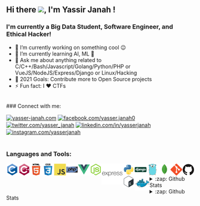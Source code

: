 ## Hi there <img src="https://media.giphy.com/media/hvRJCLFzcasrR4ia7z/giphy.gif" width="25px">, I'm Yassir Janah !

### I'm currently a Big Data Student, Software Engineer, and Ethical Hacker!

- 🔭 I’m currently working on something cool :wink:
- 🌱 I’m currently learning AI, ML 🤣
- 💬 Ask me about anything related to C/C++/Bash/Javascript/Golang/Python/PHP or VueJS/NodeJS/Express/Django or Linux/Hacking
- 🥅 2021 Goals: Contribute more to Open Source projects
- ⚡ Fun fact: I :heart: CTFs
<br/>
### Connect with me:

[<img align="center" alt="yasser-janah.com" width="26px" src="https://i.ibb.co/yN2YTKn/logo.png" />][website]
[<img align="center" alt="facebook.com/yasser.janah0" width="26px" src="https://img.icons8.com/fluent/48/000000/facebook-new.png" />][facebook]
[<img align="center" alt="twitter.com/yasser_janah" width="26px" src="https://img.icons8.com/fluent/50/000000/twitter.png" />][twitter]
[<img align="center" alt="linkedin.com/in/yasserjanah" width="26px" src="https://img.icons8.com/color/48/000000/linkedin.png" />][linkedin]
[<img align="center" alt="instagram.com/yasserjanah" width="26px" src="https://img.icons8.com/fluent/50/000000/instagram-new.png" />][instagram]
<br/>
<br/>

### Languages and Tools:

<img align="left" alt="C Programming" width="32px" src="https://raw.githubusercontent.com/devicons/devicon/master/icons/c/c-original.svg" />
<img align="left" alt="C++" width="32px" src="https://raw.githubusercontent.com/devicons/devicon/master/icons/cplusplus/cplusplus-original.svg" />
<img align="left" alt="HTML5" width="32px" src="https://raw.githubusercontent.com/devicons/devicon/master/icons/html5/html5-original-wordmark.svg" />
<img align="left" alt="CSS3" width="32px" src="https://raw.githubusercontent.com/devicons/devicon/master/icons/css3/css3-original-wordmark.svg" />
<img align="left" alt="JavaScript" width="32px" src="https://raw.githubusercontent.com/devicons/devicon/master/icons/javascript/javascript-original.svg" />
<img align="left" alt="PHP" width="32px" src="https://raw.githubusercontent.com/devicons/devicon/master/icons/php/php-original.svg" />
<img align="left" alt="VueJS" width="32px" src="https://raw.githubusercontent.com/devicons/devicon/master/icons/vuejs/vuejs-original.svg" />
<img align="left" alt="Node.js" width="32px" src="https://raw.githubusercontent.com/devicons/devicon/master/icons/nodejs/nodejs-original.svg" />
<img align="left" alt="Express.js" width="56px" src="https://raw.githubusercontent.com/devicons/devicon/master/icons/express/express-original-wordmark.svg" />
<img align="left" alt="Python" width="32px" src="https://raw.githubusercontent.com/devicons/devicon/master/icons/python/python-original.svg" />
<img align="left" alt="Django" width="32px" src="https://raw.githubusercontent.com/devicons/devicon/master/icons/django/django-original.svg" />
<img align="left" alt="Golang" width="32px" src="https://raw.githubusercontent.com/devicons/devicon/master/icons/go/go-original.svg" />
<img align="left" alt="MongoDB" width="32px" src="https://raw.githubusercontent.com/devicons/devicon/master/icons/mongodb/mongodb-original.svg" />
<img align="left" alt="Git" width="32px" src="https://raw.githubusercontent.com/devicons/devicon/master/icons/git/git-original.svg" />
<img align="left" alt="GitHub" width="32px" src="https://raw.githubusercontent.com/devicons/devicon/master/icons/github/github-original.svg" />
<img align="left" alt="Bash" width="32px" src="https://raw.githubusercontent.com/devicons/devicon/master/icons/bash/bash-original.svg" />
<img align="left" alt="Docker" width="40px" src="https://raw.githubusercontent.com/devicons/devicon/master/icons/docker/docker-original.svg" />
<br/>

<p>
  <details>
    <summary>:zap: Github Stats</summary>
    <img align="left" alt="" src="https://github-readme-stats.vercel.app/api?username=yasserjanah&show_icons=true&hide_border=true" />
  </details>
  
  <details>
    <summary>:zap: Github Stats</summary>
    <img align="left" alt="TOP" src="https://github-readme-stats.vercel.app/api/top-langs/?username=yasserjanah&show_icons=true&hide_border=true" />
  </details>
</p>

[website]: https://www.yasser-janah.com
[facebook]: https://facebook.com/yasser.janah0
[twitter]: https://twitter.com/th3x0ne
[instagram]: https://instagram.com/yasserjanah
[linkedin]: https://linkedin.com/in/yasserjanah

<br/>
<br/>
<br/>
